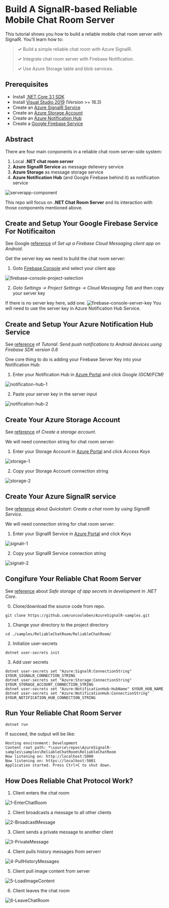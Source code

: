 # Build A SignalR-based Reliable Mobile Chat Room Server

This tutorial shows you how to build a reliable mobile chat room server with SignalR. You'll learn how to:

> **&#x2713;** Build a simple reliable chat room with Azure SignalR.
>
> **&#x2713;** Integrate chat room server with Firebase Notification.
> 
> **&#x2713;** Use Azure Storage table and blob services.

## Prerequisites
* Install [.NET Core 3.1 SDK](https://dotnet.microsoft.com/download/dotnet-core/3.1)
* Install [Visual Studio 2019](https://visualstudio.microsoft.com/vs/) (Version >= 16.3)
* Create an [Azure SignalR Service](https://azure.microsoft.com/en-us/services/signalr-service/)
* Create an [Azure Storage Account](https://docs.microsoft.com/en-us/azure/storage/common/storage-account-overview)
* Create an [Azure Notification Hub](https://azure.microsoft.com/en-us/services/notification-hubs/)
* Create a [Google Firebase Service](https://firebase.google.com/)

## Abstract

There are four main conponents in a reliable chat room server-side system: 
1. Local **.NET chat room server**
2. **Azure SignalR Service** as message delievery service
3. **Azure Storage** as message storage service
4. **Azure Notification Hub** (and Google Firebase behind it) as notification service

![serverapp-component](./assets/component.png)

This repo will focus on **.NET Chat Room Server** and its interaction with those components mentioned above.




## Create and Setup Your Google Firebase Service For Notificaiton

See Google [reference](https://firebase.google.com/docs/cloud-messaging/android/client) of *Set up a Firebase Cloud Messaging client app on Android*.

Get the server key we need to build the chat room server:

1. Goto [Firebase Console](https://console.firebase.google.com/) and select your client app

![firebase-console-project-selection](./assets/firebase-console-1.png)

2. *Goto Settings -> Project Settings -> Cloud Messaging Tab* and then copy your server key

If there is no server key here, add one. 
![firebase-console-server-key](./assets/firebase-console-2.png)
You will need to use the server key in Azure Notification Hub Service.

## Create and Setup Your Azure Notification Hub Service

See [reference](https://docs.microsoft.com/en-us/azure/notification-hubs/notification-hubs-android-push-notification-google-fcm-get-started) of *Tutorial: Send push notifications to Android devices using Firebase SDK version 0.6*

One core thing to do is adding your Firebase Server Key into your Notification Hub:

1. Enter your Notification Hub in [Azure Portal](https://ms.portal.azure.com/) and click *Google (GCM/FCM)*

![notification-hub-1](./assets/notification-hub-1.png)

2. Paste your server key in the server input

![notification-hub-2](./assets/notification-hub-2.png)


## Create Your Azure Storage Account

See [reference](https://docs.microsoft.com/en-us/azure/storage/common/storage-account-create?tabs=azure-portal) of *Create a storage account*.

We will need connection string for chat room server:

1. Enter your Storage Account in [Azure Portal](https://ms.portal.azure.com/) and click *Access Keys*

![storage-1](./assets/storage-1.png)

2. Copy your Storage Account connection string

![storage-2](./assets/storage-2.png)

## Create Your Azure SignalR service

See [reference](https://docs.microsoft.com/en-us/azure/azure-signalr/signalr-quickstart-dotnet-core#:~:text=To%20create%20an%20Azure%20SignalR,the%20results%2C%20and%20select%20Create.) about *Quickstart: Create a chat room by using SignalR Service*.

We will need connection string for chat room server:

1. Enter your SignalR Service in [Azure Portal](https://ms.portal.azure.com/) and click *Keys*

![signalr-1](./assets/signalr-1.png)

2. Copy your SignalR Service connection string

![signalr-2](./assets/signalr-2.png)


## Congifure Your Reliable Chat Room Server

See [reference](https://docs.microsoft.com/en-us/aspnet/core/security/app-secrets?view=aspnetcore-3.1&tabs=windows) about *Safe storage of app secrets in development in .NET Core*.

0. Clone/download the source code from repo. 

```dotnet cli
git clone https://github.com/uncooleben/AzureSignalR-samples.git
```

1. Change your directory to the project directory

```dotnet cli
cd ./samples/ReliableChatRoom/ReliableChatRoom/
```

2. Initialize user-secrets

```dotnetcli
dotnet user-secrets init
```

3. Add user secrets

```dotnetcli
dotnet user-secrets set "Azure:SignalR:ConnectionString" $YOUR_SIGNALR_CONNECTION_STRING
dotnet user-secrets set "Azure:Storage:ConnectionString" $YOUR_STORAGE_ACCOUNT_CONNECTION_STRING
dotnet user-secrets set "Azure:NotificationHub:HubName" $YOUR_HUB_NAME
dotnet user-secrets set "Azure:NotificationHub:ConnectionString" $YOUR_NOTIFICATION_HUB_CONNECTION_STRING
```

## Run Your Reliable Chat Room Server

```dotnet cli
dotnet run
```

If succeed, the output will be like:
```dotnet cli
Hosting environment: Development
Content root path: *\source\repos\AzureSignalR-samples\samples\ReliableChatRoom\ReliableChatRoom
Now listening on: http://localhost:5000
Now listening on: https://localhost:5001
Application started. Press Ctrl+C to shut down.
```

## How Does Reliable Chat Protocol Work?

1. Client enters the chat room

![1-EnterChatRoom](./assets/1-EnterChatRoom.png)

2. Client broadcasts a message to all other clients

![2-BroadcastMessage](./assets/2-BroadcastMessage.png)

3. Client sends a private message to another client

![3-PrivateMessage](./assets/3-PrivateMessage.png)

4. Client pulls history messages from serverr

![4-PullHistoryMessages](./assets/4-PullHistoryMessages.png)

5. Client pull image content from server

![5-LoadImageContent](./assets/5-LoadImageContent.png)

6. Client leaves the chat room

![6-LeaveChatRoom](./assets/6-LeaveChatRoom.png)